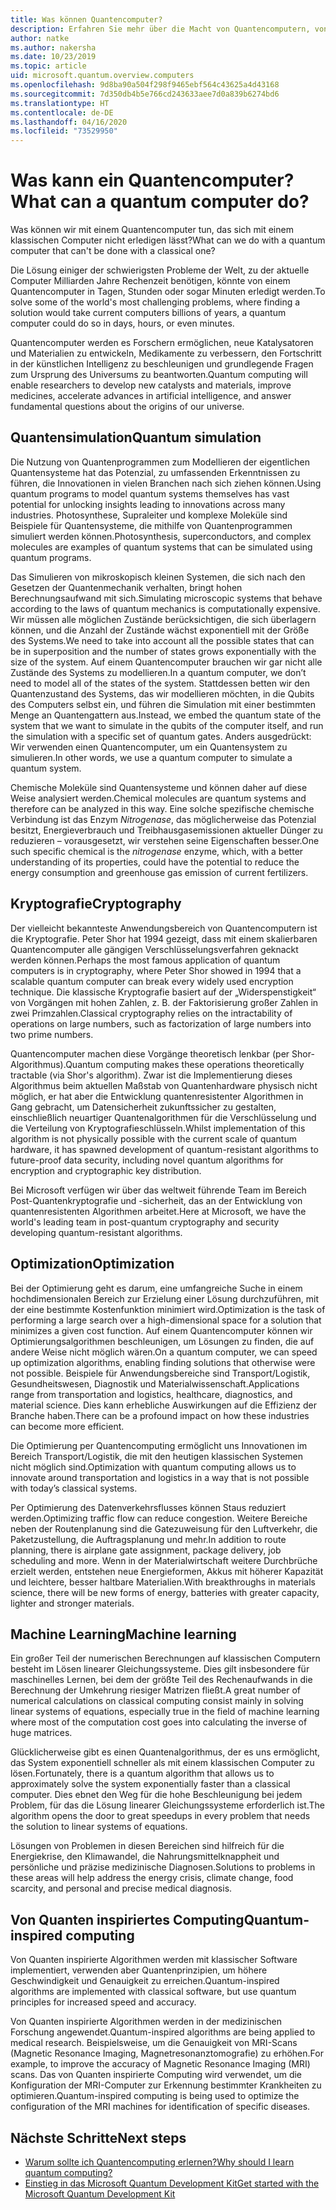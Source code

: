 ```yaml
---
title: Was können Quantencomputer?
description: Erfahren Sie mehr über die Macht von Quantencomputern, von neuartigen Quantenalgorithmen bis zu von Quanten inspirierten Algorithmen, die auf klassischen Computern ausgeführt werden.
author: natke
ms.author: nakersha
ms.date: 10/23/2019
ms.topic: article
uid: microsoft.quantum.overview.computers
ms.openlocfilehash: 9d8ba90a504f298f9465ebf564c43625a4d43168
ms.sourcegitcommit: 7d350db4b5e766cd243633aee7d0a839b6274bd6
ms.translationtype: HT
ms.contentlocale: de-DE
ms.lasthandoff: 04/16/2020
ms.locfileid: "73529950"
---
```

# <a name="what-can-a-quantum-computer-do"></a><span data-ttu-id="badd5-103">Was kann ein Quantencomputer?</span><span class="sxs-lookup"><span data-stu-id="badd5-103">What can a quantum computer do?</span></span>

<span data-ttu-id="badd5-104">Was können wir mit einem Quantencomputer tun, das sich mit einem klassischen Computer nicht erledigen lässt?</span><span class="sxs-lookup"><span data-stu-id="badd5-104">What can we do with a quantum computer that can't be done with a classical one?</span></span>

<span data-ttu-id="badd5-105">Die Lösung einiger der schwierigsten Probleme der Welt, zu der aktuelle Computer Milliarden Jahre Rechenzeit benötigen, könnte von einem Quantencomputer in Tagen, Stunden oder sogar Minuten erledigt werden.</span><span class="sxs-lookup"><span data-stu-id="badd5-105">To solve some of the world's most challenging problems, where finding a solution would take current computers billions of years, a quantum computer could do so in days, hours, or even minutes.</span></span>

<span data-ttu-id="badd5-106">Quantencomputer werden es Forschern ermöglichen, neue Katalysatoren und Materialien zu entwickeln, Medikamente zu verbessern, den Fortschritt in der künstlichen Intelligenz zu beschleunigen und grundlegende Fragen zum Ursprung des Universums zu beantworten.</span><span class="sxs-lookup"><span data-stu-id="badd5-106">Quantum computing will enable researchers to develop new catalysts and materials, improve medicines, accelerate advances in artificial intelligence, and answer fundamental questions about the origins of our universe.</span></span>

## <a name="quantum-simulation"></a><span data-ttu-id="badd5-107">Quantensimulation</span><span class="sxs-lookup"><span data-stu-id="badd5-107">Quantum simulation</span></span>

<span data-ttu-id="badd5-108">Die Nutzung von Quantenprogrammen zum Modellieren der eigentlichen Quantensysteme hat das Potenzial, zu umfassenden Erkenntnissen zu führen, die Innovationen in vielen Branchen nach sich ziehen können.</span><span class="sxs-lookup"><span data-stu-id="badd5-108">Using quantum programs to model quantum systems themselves has vast potential for unlocking insights leading to innovations across many industries.</span></span> <span data-ttu-id="badd5-109">Photosynthese, Supraleiter und komplexe Moleküle sind Beispiele für Quantensysteme, die mithilfe von Quantenprogrammen simuliert werden können.</span><span class="sxs-lookup"><span data-stu-id="badd5-109">Photosynthesis, superconductors, and complex molecules are examples of quantum systems that can be simulated using quantum programs.</span></span>

<span data-ttu-id="badd5-110">Das Simulieren von mikroskopisch kleinen Systemen, die sich nach den Gesetzen der Quantenmechanik verhalten, bringt hohen Berechnungsaufwand mit sich.</span><span class="sxs-lookup"><span data-stu-id="badd5-110">Simulating microscopic systems that behave according to the laws of quantum mechanics is computationally expensive.</span></span> <span data-ttu-id="badd5-111">Wir müssen alle möglichen Zustände berücksichtigen, die sich überlagern können, und die Anzahl der Zustände wächst exponentiell mit der Größe des Systems.</span><span class="sxs-lookup"><span data-stu-id="badd5-111">We need to take into account all the possible states that can be in superposition and the number of states grows exponentially with the size of the system.</span></span> <span data-ttu-id="badd5-112">Auf einem Quantencomputer brauchen wir gar nicht alle Zustände des Systems zu modellieren.</span><span class="sxs-lookup"><span data-stu-id="badd5-112">In a quantum computer, we don’t need to model all of the states of the system.</span></span> <span data-ttu-id="badd5-113">Stattdessen betten wir den Quantenzustand des Systems, das wir modellieren möchten, in die Qubits des Computers selbst ein, und führen die Simulation mit einer bestimmten Menge an Quantengattern aus.</span><span class="sxs-lookup"><span data-stu-id="badd5-113">Instead, we embed the quantum state of the system that we want to simulate in the qubits of the computer itself, and run the simulation with a specific set of quantum gates.</span></span> <span data-ttu-id="badd5-114">Anders ausgedrückt: Wir verwenden einen Quantencomputer, um ein Quantensystem zu simulieren.</span><span class="sxs-lookup"><span data-stu-id="badd5-114">In other words, we use a quantum computer to simulate a quantum system.</span></span>

<span data-ttu-id="badd5-115">Chemische Moleküle sind Quantensysteme und können daher auf diese Weise analysiert werden.</span><span class="sxs-lookup"><span data-stu-id="badd5-115">Chemical molecules are quantum systems and therefore can be analyzed in this way.</span></span> <span data-ttu-id="badd5-116">Eine solche spezifische chemische Verbindung ist das Enzym _Nitrogenase_, das möglicherweise das Potenzial besitzt, Energieverbrauch und Treibhausgasemissionen aktueller Dünger zu reduzieren – vorausgesetzt, wir verstehen seine Eigenschaften besser.</span><span class="sxs-lookup"><span data-stu-id="badd5-116">One such specific chemical is the _nitrogenase_ enzyme, which, with a better understanding of its properties, could have the potential to reduce the energy consumption and greenhouse gas emission of current fertilizers.</span></span>

## <a name="cryptography"></a><span data-ttu-id="badd5-117">Kryptografie</span><span class="sxs-lookup"><span data-stu-id="badd5-117">Cryptography</span></span>

<span data-ttu-id="badd5-118">Der vielleicht bekannteste Anwendungsbereich von Quantencomputern ist die Kryptografie. Peter Shor hat 1994 gezeigt, dass mit einem skalierbaren Quantencomputer alle gängigen Verschlüsselungsverfahren geknackt werden können.</span><span class="sxs-lookup"><span data-stu-id="badd5-118">Perhaps the most famous application of quantum computers is in cryptography, where Peter Shor showed in 1994 that a scalable quantum computer can break every widely used encryption technique.</span></span>  <span data-ttu-id="badd5-119">Die klassische Kryptografie basiert auf der „Widerspenstigkeit“ von Vorgängen mit hohen Zahlen, z. B. der Faktorisierung großer Zahlen in zwei Primzahlen.</span><span class="sxs-lookup"><span data-stu-id="badd5-119">Classical cryptography relies on the intractability of operations on large numbers, such as factorization of large numbers into two prime numbers.</span></span>

<span data-ttu-id="badd5-120">Quantencomputer machen diese Vorgänge theoretisch lenkbar (per Shor-Algorithmus).</span><span class="sxs-lookup"><span data-stu-id="badd5-120">Quantum computing makes these operations theoretically tractable (via Shor's algorithm).</span></span> <span data-ttu-id="badd5-121">Zwar ist die Implementierung dieses Algorithmus beim aktuellen Maßstab von Quantenhardware physisch nicht möglich, er hat aber die Entwicklung quantenresistenter Algorithmen in Gang gebracht, um Datensicherheit zukunftssicher zu gestalten, einschließlich neuartiger Quantenalgorithmen für die Verschlüsselung und die Verteilung von Kryptografieschlüsseln.</span><span class="sxs-lookup"><span data-stu-id="badd5-121">Whilst implementation of this algorithm is not physically possible with the current scale of quantum hardware, it has spawned development of quantum-resistant algorithms to future-proof data security, including novel quantum algorithms for encryption and cryptographic key distribution.</span></span>

<span data-ttu-id="badd5-122">Bei Microsoft verfügen wir über das weltweit führende Team im Bereich Post-Quantenkryptografie und -sicherheit, das an der Entwicklung von quantenresistenten Algorithmen arbeitet.</span><span class="sxs-lookup"><span data-stu-id="badd5-122">Here at Microsoft, we have the world's leading team in post-quantum cryptography and security developing quantum-resistant algorithms.</span></span>

## <a name="optimization"></a><span data-ttu-id="badd5-123">Optimization</span><span class="sxs-lookup"><span data-stu-id="badd5-123">Optimization</span></span>

<span data-ttu-id="badd5-124">Bei der Optimierung geht es darum, eine umfangreiche Suche in einem hochdimensionalen Bereich zur Erzielung einer Lösung durchzuführen, mit der eine bestimmte Kostenfunktion minimiert wird.</span><span class="sxs-lookup"><span data-stu-id="badd5-124">Optimization is the task of performing a large search over a high-dimensional space for a solution that minimizes a given cost function.</span></span>   <span data-ttu-id="badd5-125">Auf einem Quantencomputer können wir Optimierungsalgorithmen beschleunigen, um Lösungen zu finden, die auf andere Weise nicht möglich wären.</span><span class="sxs-lookup"><span data-stu-id="badd5-125">On a quantum computer, we can speed up optimization algorithms, enabling finding solutions that otherwise were not possible.</span></span> <span data-ttu-id="badd5-126">Beispiele für Anwendungsbereiche sind Transport/Logistik, Gesundheitswesen, Diagnostik und Materialwissenschaft.</span><span class="sxs-lookup"><span data-stu-id="badd5-126">Applications range from transportation and logistics, healthcare, diagnostics, and material science.</span></span> <span data-ttu-id="badd5-127">Dies kann erhebliche Auswirkungen auf die Effizienz der Branche haben.</span><span class="sxs-lookup"><span data-stu-id="badd5-127">There can be a profound impact on how these industries can become more efficient.</span></span>

<span data-ttu-id="badd5-128">Die Optimierung per Quantencomputing ermöglicht uns Innovationen im Bereich Transport/Logistik, die mit den heutigen klassischen Systemen nicht möglich sind.</span><span class="sxs-lookup"><span data-stu-id="badd5-128">Optimization with quantum computing allows us to innovate around transportation and logistics in a way that is not possible with today’s classical systems.</span></span>

<span data-ttu-id="badd5-129">Per Optimierung des Datenverkehrsflusses können Staus reduziert werden.</span><span class="sxs-lookup"><span data-stu-id="badd5-129">Optimizing traffic flow can reduce congestion.</span></span>  <span data-ttu-id="badd5-130">Weitere Bereiche neben der Routenplanung sind die Gatezuweisung für den Luftverkehr, die Paketzustellung, die Auftragsplanung und mehr.</span><span class="sxs-lookup"><span data-stu-id="badd5-130">In addition to route planning, there is airplane gate assignment, package delivery, job scheduling and more.</span></span> <span data-ttu-id="badd5-131">Wenn in der Materialwirtschaft weitere Durchbrüche erzielt werden, entstehen neue Energieformen, Akkus mit höherer Kapazität und leichtere, besser haltbare Materialien.</span><span class="sxs-lookup"><span data-stu-id="badd5-131">With breakthroughs in materials science, there will be new forms of energy, batteries with greater capacity, lighter and stronger materials.</span></span>

## <a name="machine-learning"></a><span data-ttu-id="badd5-132">Machine Learning</span><span class="sxs-lookup"><span data-stu-id="badd5-132">Machine learning</span></span>

<span data-ttu-id="badd5-133">Ein großer Teil der numerischen Berechnungen auf klassischen Computern besteht im Lösen linearer Gleichungssysteme. Dies gilt insbesondere für maschinelles Lernen, bei dem der größte Teil des Rechenaufwands in die Berechnung der Umkehrung riesiger Matrizen fließt.</span><span class="sxs-lookup"><span data-stu-id="badd5-133">A great number of numerical calculations on classical computing consist mainly in solving linear systems of equations, especially true in the field of machine learning where most of the computation cost goes into calculating the inverse of huge matrices.</span></span>

<span data-ttu-id="badd5-134">Glücklicherweise gibt es einen Quantenalgorithmus, der es uns ermöglicht, das System exponentiell schneller als mit einem klassischen Computer zu lösen.</span><span class="sxs-lookup"><span data-stu-id="badd5-134">Fortunately, there is a quantum algorithm that allows us to approximately solve the system exponentially faster than a classical computer.</span></span> <span data-ttu-id="badd5-135">Dies ebnet den Weg für die hohe Beschleunigung bei jedem Problem, für das die Lösung linearer Gleichungssysteme erforderlich ist.</span><span class="sxs-lookup"><span data-stu-id="badd5-135">The algorithm opens the door to great speedups in every problem that needs the solution to linear systems of equations.</span></span>

<span data-ttu-id="badd5-136">Lösungen von Problemen in diesen Bereichen sind hilfreich für die Energiekrise, den Klimawandel, die Nahrungsmittelknappheit und persönliche und präzise medizinische Diagnosen.</span><span class="sxs-lookup"><span data-stu-id="badd5-136">Solutions to problems in these areas will help address the energy crisis, climate change, food scarcity, and personal and precise medical diagnosis.</span></span>

## <a name="quantum-inspired-computing"></a><span data-ttu-id="badd5-137">Von Quanten inspiriertes Computing</span><span class="sxs-lookup"><span data-stu-id="badd5-137">Quantum-inspired computing</span></span>

<span data-ttu-id="badd5-138">Von Quanten inspirierte Algorithmen werden mit klassischer Software implementiert, verwenden aber Quantenprinzipien, um höhere Geschwindigkeit und Genauigkeit zu erreichen.</span><span class="sxs-lookup"><span data-stu-id="badd5-138">Quantum-inspired algorithms are implemented with classical software, but use quantum principles for increased speed and accuracy.</span></span>

<span data-ttu-id="badd5-139">Von Quanten inspirierte Algorithmen werden in der medizinischen Forschung angewendet.</span><span class="sxs-lookup"><span data-stu-id="badd5-139">Quantum-inspired algorithms are being applied to medical research.</span></span> <span data-ttu-id="badd5-140">Beispielsweise, um die Genauigkeit von MRI-Scans (Magnetic Resonance Imaging, Magnetresonanztomografie) zu erhöhen.</span><span class="sxs-lookup"><span data-stu-id="badd5-140">For example, to improve the accuracy of Magnetic Resonance Imaging (MRI) scans.</span></span> <span data-ttu-id="badd5-141">Das von Quanten inspirierte Computing wird verwendet, um die Konfiguration der MRI-Computer zur Erkennung bestimmter Krankheiten zu optimieren.</span><span class="sxs-lookup"><span data-stu-id="badd5-141">Quantum-inspired computing is being used to optimize the configuration of the MRI machines for identification of specific diseases.</span></span>

## <a name="next-steps"></a><span data-ttu-id="badd5-142">Nächste Schritte</span><span class="sxs-lookup"><span data-stu-id="badd5-142">Next steps</span></span>

* [<span data-ttu-id="badd5-143">Warum sollte ich Quantencomputing erlernen?</span><span class="sxs-lookup"><span data-stu-id="badd5-143">Why should I learn quantum computing?</span></span>](xref:microsoft.quantum.overview.why)
* [<span data-ttu-id="badd5-144">Einstieg in das Microsoft Quantum Development Kit</span><span class="sxs-lookup"><span data-stu-id="badd5-144">Get started with the Microsoft Quantum Development Kit</span></span>](xref:microsoft.quantum.welcome)
